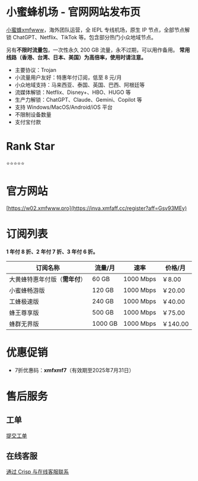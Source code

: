 # 小蜜蜂机场 - 官网网站发布页

[小蜜蜂xmfwww](https://inva.xmfaff.cc/register?aff=Gsv93MEy)，海外团队运营，全 IEPL 专线机场，原生 IP 节点，全部节点解锁 ChatGPT、Netflix、TikTok 等。包含部分热门小众地域节点。

另有**不限时流量包**，一次性永久 200 GB 流量，永不过期，可以用作备用。
**常用线路（香港、台湾、日本、美国）为高倍率，使用时请注意。**

- 主要协议：Trojan
- 小流量用户友好：特惠年付订阅，低至 8 元/月
- 小众地域支持：马来西亚、泰国、英国、巴西、阿根廷等
- 流媒体解锁：Netflix、Disney+、HBO、HUGO 等
- 生产力解锁：ChatGPT、Claude、Gemini、Copilot 等
- 支持 Windows/MacOS/Android/iOS 平台
- 不限制设备数量
- 支付宝付款

# Rank Star

⭐⭐⭐⭐⭐

# 官方网站

[https://w02.xmfwww.pro](https://inva.xmfaff.cc/register?aff=Gsv93MEy)

# 订阅列表

**1 年付 8 折、2 年付 7 折、3 年付 6 折。**

| 订阅名称 | 流量/月 | 速率 | 价格/月 |
| --- | --- | --- | --- |
| 大黄蜂特惠年付版（**需年付**） | 60 GB | 1000 Mbps | ￥8.00 |
| 小蜜蜂畅游版 | 120 GB | 1000 Mbps | ￥20.00 |
| 工蜂极速版 | 240 GB | 1000 Mbps | ￥40.00 |
| 蜂王尊享版 | 500 GB | 1000 Mbps | ￥75.00 |
| 蜂群无界版 | 1000 GB | 1000 Mbps | ￥140.00 |

# 优惠促销

- 7折优惠码：**xmfxmf7**（有效期至2025年7月31日）

# 售后服务

## 工单

[提交工单](https://w02.xmfwww.pro/ticket)

## 在线客服

[通过 Crisp 与在线客服联系](https://w02.xmfwww.pro/dashboard)
